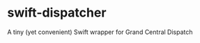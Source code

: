 swift-dispatcher
================

A tiny (yet convenient) Swift wrapper for Grand Central Dispatch
